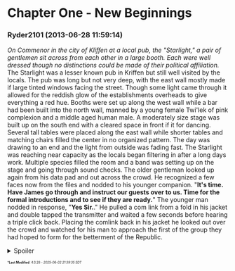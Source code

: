 # Chapter One - New Beginnings

### **Ryder2101** (2013-06-28 11:59:14)

*On Commenor in the city of Kliffen at a local pub, the "Starlight," a pair of gentlemen sit across from each other in a large booth. Each were well dressed though no distinctions could be made of their political affiliation.*
The Starlight was a lesser known pub in Kriffen but still well visited by the locals. The pub was long but not very deep, with the east wall mostly made if large tinted windows facing the street. Though some light came through it allowed for the reddish glow of the establishments overheads to give everything a red hue. Booths were set up along the west wall while a bar had been built into the north wall, manned by a young female Twi'lek of pink complexion and a middle aged human male. A moderately size stage was built up on the south end with a cleared space in front if it for dancing. Several tall tables were placed along the east wall while shorter tables and matching chairs filled the center in no organized pattern.
The day was drawing to an end and the light from outside was fading fast. The Starlight was reaching near capacity as the locals began filtering in after a long days work. Multiple species filled the room and a band was setting up on the stage and going through sound checks.
The older gentleman looked up again from his data pad and out across the crowd. He recognized a few faces now from the files and nodded to his younger companion. "**It's time. Have James go through and instruct our guests over to us. Time for the formal introductions and to see if they are ready.**"
The younger man nodded in response, "**Yes Sir.**." He pulled a com link from a fold in his jacket and double tapped the transmitter and waited a few seconds before hearing a triple click back. Placing the comlink back in his jacket he looked out over the crowd and watched for his man to approach the first of the group they had hoped to form for the betterment of the Republic.
<details><summary>Spoiler</summary>

Okay here we go. Thus last week has been hell on my schedule between work and family.
Post where you are in the Starlight with a brief description of yourself and what your doing.
You were all told to meet here by an agent who sought you out for one reason or another, but not who you were meeting outside a Rep of the Republic.

</details>



<span style="font-size: 0.5em;">***Last Modified**: 4.0.28 - *2025-06-02 21:39:35 EDT*</span>